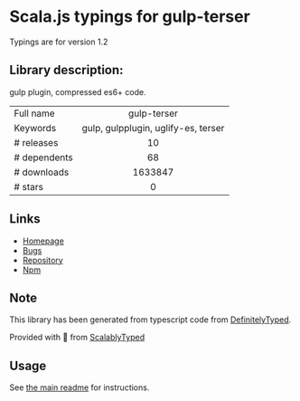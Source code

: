 
# Scala.js typings for gulp-terser

Typings are for version 1.2

## Library description:
gulp plugin, compressed es6+ code.

|                    |                 |
| ------------------ | :-------------: |
| Full name          | gulp-terser |
| Keywords           | gulp, gulpplugin, uglify-es, terser |
| # releases         | 10 |
| # dependents       | 68 |
| # downloads        | 1633847 |
| # stars            | 0 |

## Links
- [Homepage](https://github.com/duan602728596/gulp-terser#readme)
- [Bugs](https://github.com/duan602728596/gulp-terser/issues)
- [Repository](https://github.com/duan602728596/gulp-terser)
- [Npm](https://www.npmjs.com/package/gulp-terser)
    


## Note
This library has been generated from typescript code from [DefinitelyTyped](https://definitelytyped.org).

Provided with :purple_heart: from [ScalablyTyped](https://github.com/oyvindberg/ScalablyTyped)

## Usage
See [the main readme](../../readme.md) for instructions.


